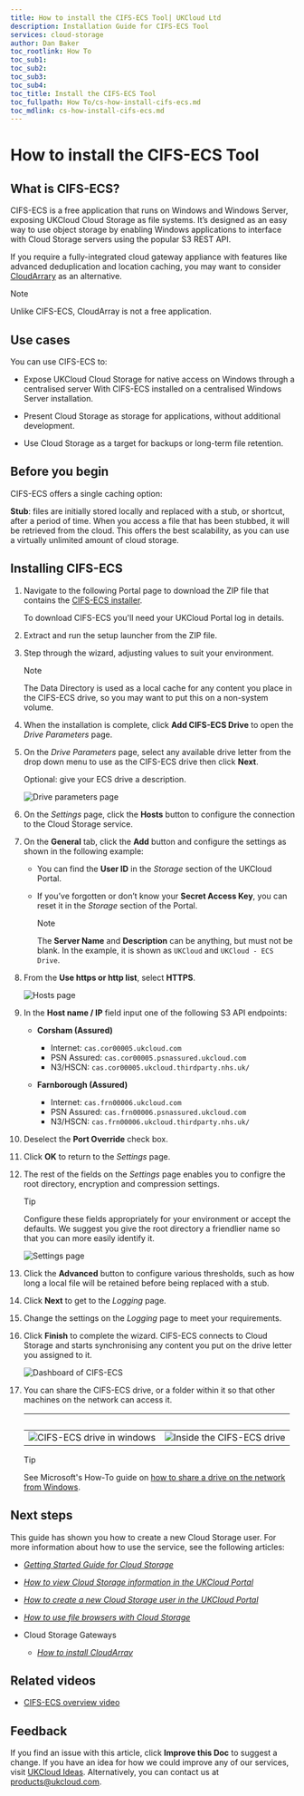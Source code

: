 ```yaml
---
title: How to install the CIFS-ECS Tool| UKCloud Ltd
description: Installation Guide for CIFS-ECS Tool
services: cloud-storage
author: Dan Baker
toc_rootlink: How To
toc_sub1: 
toc_sub2:
toc_sub3:
toc_sub4:
toc_title: Install the CIFS-ECS Tool
toc_fullpath: How To/cs-how-install-cifs-ecs.md
toc_mdlink: cs-how-install-cifs-ecs.md
---
```


# How to install the CIFS-ECS Tool

## What is CIFS-ECS?

CIFS-ECS is a free application that runs on Windows and Windows Server, exposing UKCloud Cloud Storage as file systems. It’s designed as an easy way to use object storage by enabling Windows applications to interface with Cloud Storage servers using the popular S3 REST API.

If you require a fully-integrated cloud gateway appliance with features like advanced deduplication and location caching, you may want to consider [CloudArrary](cs-how-install-cloudarray.md) as an alternative.

> [!NOTE]
> Unlike CIFS-ECS, CloudArray is not a free application.

## Use cases

You can use CIFS-ECS to:

- Expose UKCloud Cloud Storage for native access on Windows through a centralised server With CIFS-ECS installed on a centralised Windows Server installation.

- Present Cloud Storage as storage for applications, without additional development.

- Use Cloud Storage as a target for backups or long-term file retention.

## Before you begin

CIFS-ECS offers a single caching option:

**Stub**: files are initially stored locally and replaced with a stub, or shortcut, after a period of time. When you access a file that has been stubbed, it will be retrieved from the cloud. This offers the best scalability, as you can use a virtually unlimited amount of cloud storage.

## Installing CIFS-ECS

1. Navigate to the following Portal page to download the ZIP file that contains the [CIFS-ECS installer](https://portal.ukcloud.com/support/knowledge_centre/85dc54ff-7d21-43ac-9cfa-88e87de7ba27).

    To download CIFS-ECS you'll need your UKCloud Portal log in details.

2. Extract and run the setup launcher from the ZIP file.

3. Step through the wizard, adjusting values to suit your environment.

    > [!NOTE]
    > The Data Directory is used as a local cache for any content you place in the CIFS-ECS drive, so you may want to put this on a non-system volume.

4. When the installation is complete, click **Add CIFS-ECS Drive** to open the *Drive Parameters* page.

5. On the *Drive Parameters* page, select any available drive letter from the drop down menu to use as the CIFS-ECS drive then click **Next**.

    Optional: give your ECS drive a description.

    ![Drive parameters page](images/cs-ecs-installtion-step-one.png)

6. On the *Settings* page, click the **Hosts** button to configure the connection to the Cloud Storage service.

7. On the **General** tab, click the **Add** button and configure the settings as shown in the following example:

    - You can find the **User ID** in the *Storage* section of the UKCloud Portal.

    - If you’ve forgotten or don’t know your **Secret Access Key**, you can reset it in the *Storage* section of the Portal.

        > [!NOTE]
        > The **Server Name** and **Description** can be anything, but must not be blank. In the example, it is shown as `UKCloud` and `UKCloud - ECS Drive`.

8. From the **Use https or http list**, select **HTTPS**.

    ![Hosts page](images/cs-ecs-installtion-step-two.png)

9. In the **Host name / IP** field input one of the following S3 API endpoints:

    - **Corsham (Assured)**

        - Internet: `cas.cor00005.ukcloud.com`
        - PSN Assured: `cas.cor00005.psnassured.ukcloud.com`
        - N3/HSCN: `cas.cor00005.ukcloud.thirdparty.nhs.uk/`
  
    - **Farnborough (Assured)**

        - Internet: `cas.frn00006.ukcloud.com`
        - PSN Assured: `cas.frn00006.psnassured.ukcloud.com`
        - N3/HSCN: `cas.frn00006.ukcloud.thirdparty.nhs.uk/`

10. Deselect the **Port Override** check box.

11. Click **OK** to return to the *Settings* page.

12. The rest of the fields on the *Settings* page enables you to configre the root directory, encryption and compression settings.

    > [!TIP]
    > Configure these fields appropriately for your environment or accept the defaults. We suggest you give the root directory a friendlier name so that you can more easily identify it.

    ![Settings page](images/cs-ecs-installtion-step-three.png)

13. Click the **Advanced** button to configure various thresholds, such as how long a local file will be retained before being replaced with a stub.

14. Click **Next**  to get to the *Logging* page.

15. Change the settings on the *Logging* page to meet your requirements.

16. Click **Finish** to complete the wizard. CIFS-ECS connects to Cloud Storage and starts synchronising any content you put on the drive letter you assigned to it.

    ![Dashboard of CIFS-ECS](images/cs-ecs-installtion-step-four.png)

17. You can share the CIFS-ECS drive, or a folder within it so that other machines on the network can access it.

    &nbsp;| |
    ------|-----------------|
    ![CIFS-ECS drive in windows](images/cs-ecs-installtion-step-five.png) |![Inside the CIFS-ECS drive](images/cs-ecs-installtion-step-six.png)

    > [!TIP]
    > See Microsoft's How-To guide on [how to share a drive on the network from Windows](https://support.microsoft.com/en-gb/help/4092694/windows-10-changes-to-file-sharing-over-a-network).

## Next steps

This guide has shown you how to create a new Cloud Storage user. For more information about how to use the service, see the following articles:

- [*Getting Started Guide for Cloud Storage*](cs-gs.md)

- [*How to view Cloud Storage information in the UKCloud Portal*](cs-how-view-info-portal.md)

- [*How to create a new Cloud Storage user in the UKCloud Portal*](cs-how-create-user.md)

- [*How to use file browsers with Cloud Storage*](cs-how-use-file-browsers.md)

- Cloud Storage Gateways

  - [*How to install CloudArray*](cs-how-install-cloudarray.md)

## Related videos

- [CIFS-ECS overview video](https://vimeo.com/300264583)

## Feedback

If you find an issue with this article, click **Improve this Doc** to suggest a change. If you have an idea for how we could improve any of our services, visit [UKCloud Ideas](https://ideas.ukcloud.com). Alternatively, you can contact us at <products@ukcloud.com>.
